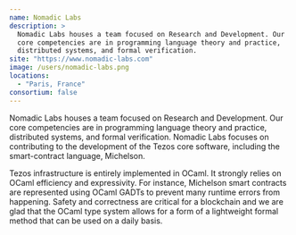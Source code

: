 ```yaml
---
name: Nomadic Labs
description: > 
  Nomadic Labs houses a team focused on Research and Development. Our
  core competencies are in programming language theory and practice,
  distributed systems, and formal verification.
site: "https://www.nomadic-labs.com"
image: /users/nomadic-labs.png
locations: 
  - "Paris, France"
consortium: false
---
```


Nomadic Labs houses a team focused on Research and Development. Our
core competencies are in programming language theory and practice,
distributed systems, and formal verification. Nomadic Labs focuses on
contributing to the development of the Tezos core software, including
the smart-contract language, Michelson.

Tezos infrastructure is entirely implemented in OCaml. It strongly
relies on OCaml efficiency and expressivity. For instance, Michelson
smart contracts are represented using OCaml GADTs to prevent many
runtime errors from happening. Safety and correctness are critical for a
blockchain and we are glad that the OCaml type system allows for a
form of a lightweight formal method that can be used on a daily basis.
